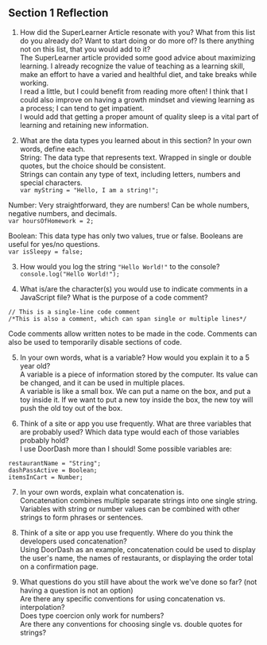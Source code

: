 ## Section 1 Reflection

1. How did the SuperLearner Article resonate with you? What from this list do you already do? Want to start doing or do more of? Is there anything not on this list, that you would add to it?  
The SuperLearner article provided some good advice about maximizing learning. I already recognize the value of teaching as
a learning skill, make an effort to have a varied and healthful diet, and take breaks while working.  
I read a little, but I could benefit from reading more often! I think that I could also improve on having a growth mindset
and viewing learning as a process; I can tend to get impatient.  
I would add that getting a proper amount of quality sleep is a vital part of learning and retaining new information.

2. What are the data types you learned about in this section? In your own words, define each.  
String: The data type that represents text. Wrapped in single or double quotes, but the choice should be consistent.  
Strings can contain any type of text, including letters, numbers and special characters.  
`var myString = "Hello, I am a string!";`

Number: Very straightforward, they are numbers! Can be whole numbers, negative numbers, and decimals.  
`var hoursOfHomework = 2;`

Boolean: This data type has only two values, true or false. Booleans are useful for yes/no questions.  
`var isSleepy = false;`

3. How would you log the string `"Hello World!"` to the console?  
`console.log("Hello World!");`

4. What is/are the character(s) you would use to indicate comments in a JavaScript file? What is the purpose of a code comment?  
```
// This is a single-line code comment
/*This is also a comment, which can span single or multiple lines*/
```
Code comments allow written notes to be made in the code. Comments can also be used to temporarily disable sections of code.

5. In your own words, what is a variable? How would you explain it to a 5 year old?  
A variable is a piece of information stored by the computer. Its value can be changed, and it can be used in multiple places.  
A variable is like a small box. We can put a name on the box, and put a toy inside it. If we want to put a new toy
inside the box, the new toy will push the old toy out of the box.

6. Think of a site or app you use frequently. What are three variables that are probably used? Which data type would each of those variables probably hold?  
I use DoorDash more than I should! Some possible variables are:
```
restaurantName = "String";
dashPassActive = Boolean;
itemsInCart = Number;
```

7. In your own words, explain what concatenation is.  
Concatenation combines multiple separate strings into one single string. Variables with string or number values can
be combined with other strings to form phrases or sentences.

8. Think of a site or app you use frequently. Where do you think the developers used concatenation?  
Using DoorDash as an example, concatenation could be used to display the user's name, the names of restaurants,
or displaying the order total on a confirmation page.

9. What questions do you still have about the work we've done so far? (not having a question is not an option)  
Are there any specific conventions for using concatenation vs. interpolation?  
Does type coercion only work for numbers?  
Are there any conventions for choosing single vs. double quotes for strings?
